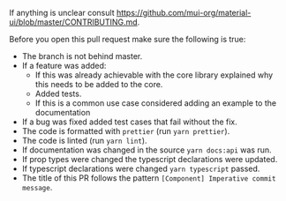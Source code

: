 <!-- Thanks so much for your PR, your contribution is appreciated! ❤️ -->

If anything is unclear consult https://github.com/mui-org/material-ui/blob/master/CONTRIBUTING.md.

Before you open this pull request make sure the following is true:
- The branch is not behind master.
- If a feature was added:
   - If this was already achievable with the core library explained why this
      needs to be added to the core.
   - Added tests.
   - If this is a common use case considered adding an example to the documentation 
- If a bug was fixed added test cases that fail without the fix.
- The code is formatted with `prettier` (run `yarn prettier`).
- The code is linted (run `yarn lint`).
- If documentation was changed in the source `yarn docs:api` was run.
- If prop types were changed the typescript declarations were updated.
- If typescript declarations were changed `yarn typescript` passed.
- The title of this PR follows the pattern `[Component] Imperative commit message`.
